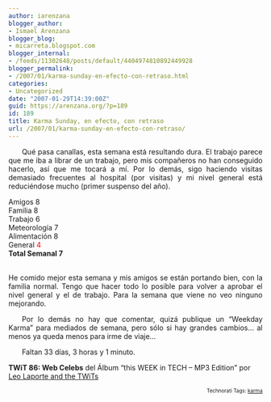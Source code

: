 ```yaml
---
author: iarenzana
blogger_author:
- Ismael Arenzana
blogger_blog:
- micarreta.blogspot.com
blogger_internal:
- /feeds/11302648/posts/default/4404974810892449928
blogger_permalink:
- /2007/01/karma-sunday-en-efecto-con-retraso.html
categories:
- Uncategorized
date: "2007-01-29T14:39:00Z"
guid: https://arenzana.org/?p=189
id: 189
title: Karma Sunday, en efecto, con retraso
url: /2007/01/karma-sunday-en-efecto-con-retraso/
---
```

<p style="text-align:justify;text-indent:20pt;">
  Qué pasa canallas, esta semana está resultando dura. El trabajo parece que me iba a librar de un trabajo, pero mis compañeros no han conseguido hacerlo, así que me tocará a mí. Por lo demás, sigo haciendo visitas demasiado frecuentes al hospital (por visitas) y mi nivel general está reduciéndose mucho (primer suspenso del año).
</p>

Amigos 8  
Familia 8  
Trabajo 6  
Meteorología 7  
Alimentación 8  
General <span style="color:#ff0000;">4</span>  
**Total Semanal 7**

<p style="text-align:justify;text-indent:20pt;">
  <strong><br /> </strong>He comido mejor esta semana y mis amigos se están portando bien, con la familia normal. Tengo que hacer todo lo posible para volver a aprobar el nivel general y el de trabajo. Para la semana que viene no veo ninguno mejorando.
</p>

<p style="text-align:justify;text-indent:20pt;">
  Por lo demás no hay que comentar, quizá publique un &#8220;Weekday Karma&#8221; para mediados de semana, pero sólo si hay grandes cambios&#8230; al menos ya queda menos para irme de viaje&#8230;
</p>

<p style="text-align:justify;text-indent:20pt;">
  Faltan 33 días, 3 horas y 1 minuto.
</p>

**TWiT 86: Web Celebs** del Álbum &#8220;this WEEK in TECH &#8211; MP3 Edition&#8221; por [Leo Laporte and the TWiTs](http://www.google.com/search?q=%22Leo%20Laporte%20and%20the%20TWiTs%22)

<!-- technorati tags start -->

<p style="text-align:right;font-size:10px;">
  Technorati Tags: <a href="http://www.technorati.com/tag/karma" rel="tag">karma</a>
</p>

<!-- technorati tags end -->